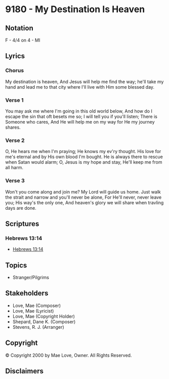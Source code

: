 # 9180 - My Destination Is Heaven

## Notation

F - 4/4 on 4 - MI

## Lyrics

### Chorus

My destination is heaven, And Jesus will help me find the way; he'll take my hand and lead me to that city where I'll live with Him some blessed day.

### Verse 1

You may ask me where I'm going in this old world below, And how do I escape the sin that oft besets me so; I will tell you if you'll listen; There is Someone who cares, And He will help me on my way for He my journey shares.

### Verse 2

O, He hears me when I'm praying; He knows my ev'ry thought. His love for me's eternal and by His own blood I'm bought. He is always there to rescue when Satan would alarm; O, Jesus is my hope and stay, He'll keep me from all harm.

### Verse 3

Won't you come along and join me? My Lord will guide us home. Just walk the strait and narrow and you'll never be alone, For He'll never, never leave you; His way's the only one, And heaven's glory we will share when travling days are done.


## Scriptures

### Hebrews 13:14

- [Hebrews 13:14](https://www.biblegateway.com/passage/?search=Hebrews%2013%3A14)


## Topics

- Stranger/Pilgrims

## Stakeholders

- Love, Mae (Composer)
- Love, Mae (Lyricist)
- Love, Mae (Copyright Holder)
- Shepard, Dane K. (Composer)
- Stevens, R. J. (Arranger)

## Copyright

© Copyright 2000 by Mae Love, Owner. All Rights Reserved.


## Disclaimers


